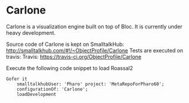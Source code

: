 # Carlone

Carlone is a visualization engine built on top of Bloc. It is currently under heavy development. 

Source code of Carlone is kept on SmalltalkHub: http://smalltalkhub.com/#!/~ObjectProfile/Carlone
Tests are executed on travis: Travis: https://travis-ci.org/ObjectProfile/Carlone

Execute the following code snippet to load Roassal2
```Smalltalk
Gofer it
    smalltalkhubUser: 'Pharo' project: 'MetaRepoForPharo60';
    configurationOf: 'Carlone';
    loadDevelopment
```
